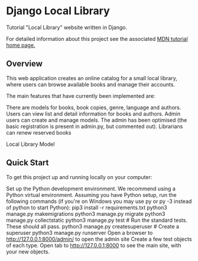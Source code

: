 # Django Local Library

Tutorial "Local Library" website written in Django.

For detailed information about this project see the associated <a href="https://developer.mozilla.org/en-US/docs/Learn/Server-side/Django/Tutorial_local_library_website">MDN tutorial home page.</a>

## Overview

This web application creates an online catalog for a small local library, where users can browse available books and manage their accounts.

The main features that have currently been implemented are:

There are models for books, book copies, genre, language and authors.
Users can view list and detail information for books and authors.
Admin users can create and manage models. The admin has been optimised (the basic registration is present in admin.py, but commented out).
Librarians can renew reserved books


Local Library Model

## Quick Start

To get this project up and running locally on your computer:

Set up the Python development environment. We recommend using a Python virtual environment.
Assuming you have Python setup, run the following commands (if you're on Windows you may use py or py -3 instead of python to start Python):
pip3 install -r requirements.txt
python3 manage.py makemigrations
python3 manage.py migrate
python3 manage.py collectstatic
python3 manage.py test # Run the standard tests. These should all pass.
python3 manage.py createsuperuser # Create a superuser
python3 manage.py runserver
Open a browser to http://127.0.0.1:8000/admin/ to open the admin site
Create a few test objects of each type.
Open tab to http://127.0.0.1:8000 to see the main site, with your new objects.
